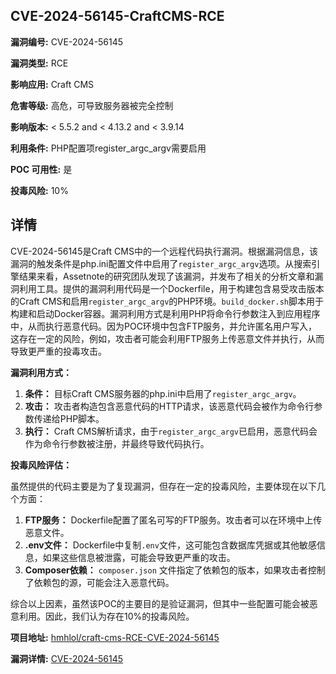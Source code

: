 ## CVE-2024-56145-CraftCMS-RCE

**漏洞编号:** CVE-2024-56145

**漏洞类型:** RCE

**影响应用:** Craft CMS

**危害等级:** 高危，可导致服务器被完全控制

**影响版本:** < 5.5.2 and < 4.13.2 and < 3.9.14

**利用条件:** PHP配置项register_argc_argv需要启用

**POC 可用性:** 是

**投毒风险:** 10%

## 详情

CVE-2024-56145是Craft CMS中的一个远程代码执行漏洞。根据漏洞信息，该漏洞的触发条件是php.ini配置文件中启用了`register_argc_argv`选项。从搜索引擎结果来看，Assetnote的研究团队发现了该漏洞，并发布了相关的分析文章和漏洞利用工具。提供的漏洞利用代码是一个Dockerfile，用于构建包含易受攻击版本的Craft CMS和启用`register_argc_argv`的PHP环境。`build_docker.sh`脚本用于构建和启动Docker容器。漏洞利用方式是利用PHP将命令行参数注入到应用程序中，从而执行恶意代码。因为POC环境中包含FTP服务，并允许匿名用户写入，这存在一定的风险，例如，攻击者可能会利用FTP服务上传恶意文件并执行，从而导致更严重的投毒攻击。

**漏洞利用方式：**

1.  **条件：** 目标Craft CMS服务器的php.ini中启用了`register_argc_argv`。
2.  **攻击：** 攻击者构造包含恶意代码的HTTP请求，该恶意代码会被作为命令行参数传递给PHP脚本。
3.  **执行：** Craft CMS解析请求，由于`register_argc_argv`已启用，恶意代码会作为命令行参数被注册，并最终导致代码执行。

**投毒风险评估：**

虽然提供的代码主要是为了复现漏洞，但存在一定的投毒风险，主要体现在以下几个方面：

1.  **FTP服务：** Dockerfile配置了匿名可写的FTP服务。攻击者可以在环境中上传恶意文件。
2.  **.env文件：** Dockerfile中复制`.env`文件，这可能包含数据库凭据或其他敏感信息，如果这些信息被泄露，可能会导致更严重的攻击。
3.  **Composer依赖：** `composer.json` 文件指定了依赖包的版本，如果攻击者控制了依赖包的源，可能会注入恶意代码。

综合以上因素，虽然该POC的主要目的是验证漏洞，但其中一些配置可能会被恶意利用。因此，我们认为存在10%的投毒风险。

**项目地址:** [hmhlol/craft-cms-RCE-CVE-2024-56145](https://github.com/hmhlol/craft-cms-RCE-CVE-2024-56145)

**漏洞详情:** [CVE-2024-56145](https://nvd.nist.gov/vuln/detail/CVE-2024-56145)